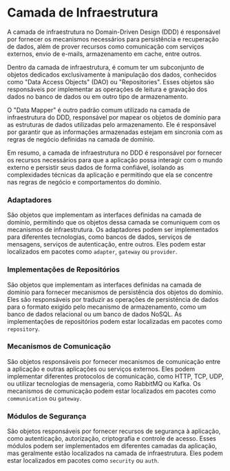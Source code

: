 # Camada de Infraestrutura

A camada de infraestrutura no Domain-Driven Design (DDD) é responsável por fornecer os mecanismos necessários para
persistência e recuperação de dados, além de prover recursos como comunicação com serviços externos, envio de e-mails,
armazenamento em cache, entre outros.

Dentro da camada de infraestrutura, é comum ter um subconjunto de objetos dedicados exclusivamente à manipulação dos
dados, conhecidos como "Data Access Objects" (DAO) ou "Repositories". Esses objetos são responsáveis por implementar
as operações de leitura e gravação dos dados no banco de dados ou em outro tipo de armazenamento.

O "Data Mapper" é outro padrão comum utilizado na camada de infraestrutura do DDD, responsável por mapear os objetos
de domínio para as estruturas de dados utilizadas pelo armazenamento. Ele é responsável por garantir que as informações
armazenadas estejam em sincronia com as regras de negócio definidas na camada de domínio.

Em resumo, a camada de infraestrutura no DDD é responsável por fornecer os recursos necessários para que a aplicação
possa interagir com o mundo externo e persistir seus dados de forma confiável, isolando as complexidades técnicas da
aplicação e permitindo que ela se concentre nas regras de negócio e comportamentos do domínio.

### Adaptadores

São objetos que implementam as interfaces definidas na camada de domínio, permitindo que os objetos dessa camada
se comuniquem com os mecanismos de infraestrutura. Os adaptadores podem ser implementados para diferentes tecnologias,
como bancos de dados, serviços de mensagens, serviços de autenticação, entre outros. Eles podem estar localizados em
pacotes como ```adapter```, ```gateway``` ou ```provider```.

### Implementações de Repositórios

São objetos que implementam as interfaces definidas na camada de domínio para fornecer mecanismos de persistência dos
objetos do domínio. Eles são responsáveis por traduzir as operações de persistência de dados para o formato exigido
pelo mecanismo de armazenamento, como um banco de dados relacional ou um banco de dados NoSQL. As implementações de
repositórios podem estar localizadas em pacotes como ```repository```.

### Mecanismos de Comunicação

São objetos responsáveis por fornecer mecanismos de comunicação entre a aplicação e outras aplicações ou serviços
externos. Eles podem implementar diferentes protocolos de comunicação, como HTTP, TCP, UDP, ou utilizar tecnologias
de mensageria, como RabbitMQ ou Kafka. Os mecanismos de comunicação podem estar localizados em pacotes como
```communication``` ou ```gateway```.

### Módulos de Segurança

São objetos responsáveis por fornecer recursos de segurança à aplicação, como autenticação, autorização, criptografia 
e controle de acesso. Esses módulos podem ser implementados em diferentes camadas da aplicação, mas geralmente estão
localizados na camada de infraestrutura. Eles podem estar localizados em pacotes como ```security``` ou ```auth```.